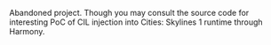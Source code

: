 Abandoned project. Though you may consult the source code for interesting PoC of CIL injection into Cities: Skylines 1 runtime through Harmony.
